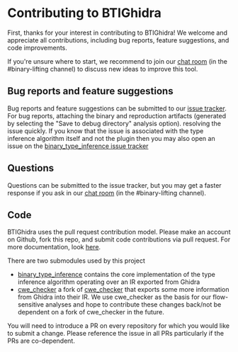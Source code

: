 # Contributing to BTIGhidra

First, thanks for your interest in contributing to BTIGhidra! We welcome and
appreciate all contributions, including bug reports, feature suggestions, and code improvements.

If you're unsure where to start, we recommend to join our [chat room](https://slack.empirehacking.nyc/)
(in the #binary-lifting channel) to discuss new ideas to improve this tool. 

## Bug reports and feature suggestions

Bug reports and feature suggestions can be submitted to our [issue
tracker](https://github.com/trailofbits/BTIGhidra/issues). For bug reports,
attaching the binary and reproduction artifacts (generated by selecting the "Save to debug directory" analysis option).
resolving the issue quickly. If you know that the issue is associated with the type inference algorithm itself and not the plugin then you may also open an issue on the [binary_type_inference issue tracker](https://github.com/trailofbits/binary_type_inference/issues)

## Questions

Questions can be submitted to the issue tracker, but you may get a faster
response if you ask in our [chat room](https://slack.empirehacking.nyc/)
(in the #binary-lifting channel).

## Code

BTIGhidra uses the pull request contribution model. Please make an account on
Github, fork this repo, and submit code contributions via pull request. For
more documentation, look [here](https://guides.github.com/activities/forking/).

There are two submodules used by this project
* [binary_type_inference](https://github.com/trailofbits/binary_type_inference/) contains the core implementation of the type inference algorithm operating over an IR exported from Ghidra
* [cwe_checker](https://github.com/trailofbits/cwe_checker) a fork of [cwe_checker](https://github.com/fkie-cad/cwe_checker) that exports some more information from Ghidra into their IR. We use cwe_checker as the basis for our flow-sensitive analyses and hope to contribute these changes back/not be dependent on a fork of cwe_checker in the future. 

You will need to introduce a PR on every repository for which you would like to submit a change. Please reference the issue in all PRs particularly if the PRs are co-dependent.